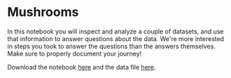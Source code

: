 # Mushrooms

In this notebook you will inspect and analyze a couple of datasets, and use that information to answer questions about the data. We're more interested in steps you took to answer the questions than the answers themselves. Make sure to properly document your journey!

Download the notebook [here](data/mushrooms.ipynb) and the data file [here](mushrooms.csv).
